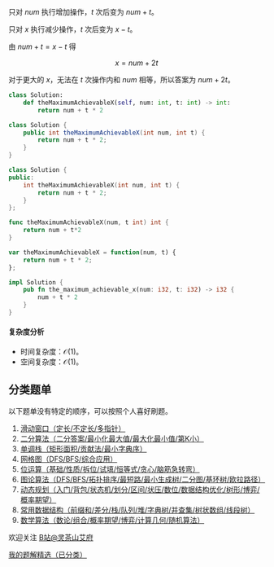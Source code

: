 只对 $\textit{num}$ 执行增加操作，$t$ 次后变为 $\textit{num}+t$。

只对 $x$ 执行减少操作，$t$ 次后变为 $x-t$。

由 $\textit{num}+t = x - t$ 得

$$
x=\textit{num}+2t
$$

对于更大的 $x$，无法在 $t$ 次操作内和 $\textit{num}$ 相等，所以答案为 $\textit{num}+2t$。

```py [sol-Python3]
class Solution:
    def theMaximumAchievableX(self, num: int, t: int) -> int:
        return num + t * 2
```

```java [sol-Java]
class Solution {
    public int theMaximumAchievableX(int num, int t) {
        return num + t * 2;
    }
}
```

```cpp [sol-C++]
class Solution {
public:
    int theMaximumAchievableX(int num, int t) {
        return num + t * 2;
    }
};
```

```go [sol-Go]
func theMaximumAchievableX(num, t int) int {
    return num + t*2
}
```

```js [sol-JavaScript]
var theMaximumAchievableX = function(num, t) {
    return num + t * 2;
};
```

```rust [sol-Rust]
impl Solution {
    pub fn the_maximum_achievable_x(num: i32, t: i32) -> i32 {
        num + t * 2
    }
}
```

#### 复杂度分析

- 时间复杂度：$\mathcal{O}(1)$。
- 空间复杂度：$\mathcal{O}(1)$。

## 分类题单

以下题单没有特定的顺序，可以按照个人喜好刷题。

1. [滑动窗口（定长/不定长/多指针）](https://leetcode.cn/circle/discuss/0viNMK/)
2. [二分算法（二分答案/最小化最大值/最大化最小值/第K小）](https://leetcode.cn/circle/discuss/SqopEo/)
3. [单调栈（矩形面积/贡献法/最小字典序）](https://leetcode.cn/circle/discuss/9oZFK9/)
4. [网格图（DFS/BFS/综合应用）](https://leetcode.cn/circle/discuss/YiXPXW/)
5. [位运算（基础/性质/拆位/试填/恒等式/贪心/脑筋急转弯）](https://leetcode.cn/circle/discuss/dHn9Vk/)
6. [图论算法（DFS/BFS/拓扑排序/最短路/最小生成树/二分图/基环树/欧拉路径）](https://leetcode.cn/circle/discuss/01LUak/)
7. [动态规划（入门/背包/状态机/划分/区间/状压/数位/数据结构优化/树形/博弈/概率期望）](https://leetcode.cn/circle/discuss/tXLS3i/)
8. [常用数据结构（前缀和/差分/栈/队列/堆/字典树/并查集/树状数组/线段树）](https://leetcode.cn/circle/discuss/mOr1u6/)
9. [数学算法（数论/组合/概率期望/博弈/计算几何/随机算法）](https://leetcode.cn/circle/discuss/IYT3ss/)

欢迎关注 [B站@灵茶山艾府](https://space.bilibili.com/206214)

[我的题解精选（已分类）](https://github.com/EndlessCheng/codeforces-go/blob/master/leetcode/SOLUTIONS.md)
